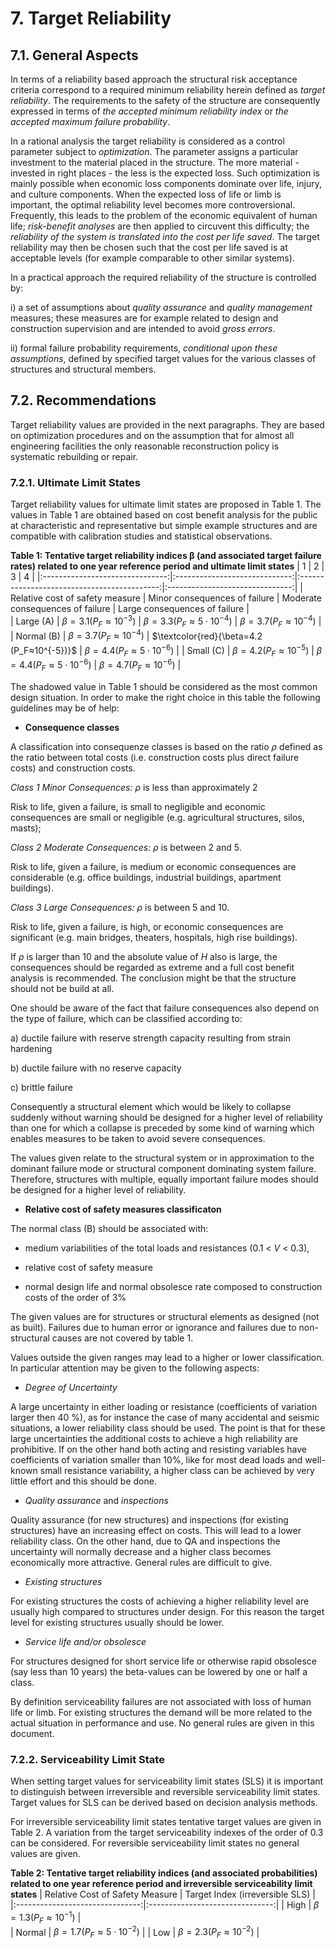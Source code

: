 # 7. Target Reliability

## 7.1. General Aspects

 In terms of a reliability based approach the structural risk
 acceptance criteria correspond to a required minimum reliability
 herein defined as *target reliability*. The requirements to the safety
 of the structure are consequently expressed in terms of *the accepted
 minimum reliability index* or *the accepted maximum failure
 probability*.

 In a rational analysis the target reliability is considered as a
 control parameter subject to *optimization*. The parameter assigns a
 particular investment to the material placed in the structure. The
 more material - invested in right places - the less is the expected
 loss. Such optimization is mainly possible when economic loss
 components dominate over life, injury, and culture components. When
 the expected loss of life or limb is important, the optimal
 reliability level becomes more controversional. Frequently, this leads
 to the problem of the economic equivalent of human life; *risk-benefit
 analyses* are then applied to circuvent this difficulty; the
 *reliability of the system is translated into the cost per life
 saved*. The target reliability may then be chosen such that the cost
 per life saved is at acceptable levels (for example comparable to
 other similar systems).

 In a practical approach the required reliability of the structure is
 controlled by:

i)  a set of assumptions about *quality assurance* and *quality
    management* measures; these measures are for example related to
    design and construction supervision and are intended to avoid *gross
    errors*.

ii) formal failure probability requirements, *conditional upon these
    assumptions*, defined by specified target values for the various
    classes of structures and structural members.

## 7.2. Recommendations

 Target reliability values are provided in the next paragraphs. They
 are based on optimization procedures and on the assumption that for
 almost all engineering facilities the only reasonable reconstruction
 policy is systematic rebuilding or repair.

### 7.2.1. Ultimate Limit States

 Target reliability values for ultimate limit states are proposed in
 Table 1. The values in Table 1 are obtained based on cost benefit
 analysis for the public at characteristic and representative 
 but simple example structures and are compatible with calibration
 studies and statistical observations.

**Table 1: Tentative target reliability indices β (and associated target failure rates) related to one year reference period and ultimate limit states**
|                1                |               2               |                      3                      |                4                |
|:-------------------------------:|:-----------------------------:|:-------------------------------------------:|:-------------------------------:|
| Relative cost of safety measure | Minor consequences of failure |       Moderate consequences of failure      |  Large consequences of failure  |   
|            Large (A)            |   $\beta=3.1 (P_F≈10^{-3})$   |        $\beta=3.3 (P_F≈5\cdot10^{-4})$      | $\beta=3.7 (P_F≈10^{-4})$       |
|            Normal (B)           |   $\beta=3.7 (P_F≈10^{-4})$   |  $\textcolor{red}{\beta=4.2 (P_F≈10^{-5})}$ | $\beta=4.4 (P_F≈5\cdot10^{-6})$ |
|            Small (C)            |   $\beta=4.2 (P_F≈10^{-5})$   |        $\beta=4.4 (P_F≈5\cdot10^{-6})$      | $\beta=4.7 (P_F≈10^{-6})$       |

The shadowed value in Table 1 should be considered as the most common
 design situation. In order to make the right choice in this table the
 following guidelines may be of help:

-   **Consequence classes**

 A classification into consequenze classes is based on the ratio $\rho$
 defined as the ratio between total costs (i.e. construction costs plus
 direct failure costs) and construction costs.

 _Class 1 Minor Consequences:_ $\rho$ is less than approximately 2

 Risk to life, given a failure, is small to negligible and economic
 consequences are small or negligible (e.g. agricultural structures,
 silos, masts);

 _Class 2 Moderate Consequences:_ $\rho$ is between 2 and 5.

 Risk to life, given a failure, is medium or economic consequences are
 considerable (e.g. office buildings, industrial buildings, apartment
 buildings).

 _Class 3 Large Consequences:_ $\rho$ is between 5 and 10.

 Risk to life, given a failure, is high, or economic consequences are
 significant (e.g. main bridges, theaters, hospitals, high rise
 buildings).

 If $\rho$ is larger than 10 and the absolute value of *H* also is large,
 the consequences should be regarded as extreme and a full cost benefit
 analysis is recommended. The conclusion might be that the structure
 should not be build at all.

 One should be aware of the fact that failure consequences also depend
 on the type of failure, which can be classified according to:

a)  ductile failure with reserve strength capacity resulting from strain
    hardening

b)  ductile failure with no reserve capacity

c)  brittle failure

 Consequently a structural element which would be likely to collapse
 suddenly without warning should be designed for a higher level of
 reliability than one for which a collapse is preceded by some kind of
 warning which enables measures to be taken to avoid severe
 consequences.

 The values given relate to the structural system or in approximation
 to the dominant failure mode or structural component dominating system
 failure. Therefore, structures with multiple, equally important
 failure modes should be designed for a higher level of reliability.

-   **Relative cost of safety measures classificaton**

 The normal class (B) should be associated with:

-   medium variabilities of the total loads and resistances (0.1 \< *V*
    \< 0.3),

-   relative cost of safety measure

-   normal design life and normal obsolesce rate composed to
    construction costs of the order of 3%

 The given values are for structures or structural elements as designed
 (not as built). Failures due to human error or ignorance and failures
 due to non-structural causes are not covered by table 1.

 Values outside the given ranges may lead to a higher or lower
 classification. In particular attention may be given to the following
 aspects:

-   *Degree of Uncertainty*

 A large uncertainty in either loading or resistance (coefficients of
 variation larger then 40 %), as for instance the case of many
 accidental and seismic situations, a lower reliability class should be
 used. The point is that for these large uncertainties the additional
 costs to achieve a high reliability are prohibitive. If on the other
 hand both acting and resisting variables have coefficients of
 variation smaller than 10%, like for most dead loads and well-known
 small resistance variability, a higher class can be achieved by very
 little effort and this should be done.

-   *Quality assurance* and *inspections*

 Quality assurance (for new structures) and inspections (for existing
 structures) have an increasing effect on costs. This will lead to a
 lower reliability class. On the other hand, due to QA and inspections
 the uncertainty will normally decrease and a higher class becomes
 economically more attractive. General rules are difficult to give.

-   *Existing structures*

 For existing structures the costs of achieving a higher reliability
 level are usually high compared to structures under design. For this
 reason the target level for existing structures usually should be
 lower.

-   *Service life and/or obsolesce*

 For structures designed for short service life or otherwise rapid
 obsolesce (say less than 10 years) the beta-values can be lowered by
 one or half a class.

 By definition serviceability failures are not associated with loss of
 human life or limb. For existing structures the demand will be more
 related to the actual situation in performance and use. No general
 rules are given in this document.

### 7.2.2. Serviceability Limit State

 When setting target values for serviceability limit states (SLS) it is
 important to distinguish between irreversible and reversible
 serviceability limit states. Target values for SLS can be derived
 based on decision analysis methods.

 For irreversible serviceability limit states tentative target values
 are given in Table 2. A variation from the target serviceability
 indexes of the order of 0.3 can be considered. For reversible
 serviceability limit states no general values are given.

**Table 2: Tentative target reliability indices (and associated probabilities) related to one year reference period and irreversible serviceability limit states**
| Relative Cost of Safety Measure | Target Index (irreversible SLS) |
|:-------------------------------:|:-------------------------------:|
|              High               |    $\beta=1.3 (P_F≈10^{-1})$    |  
|              Normal             | $\beta=1.7 (P_F≈5\cdot10^{-2})$ |
|              Low                |    $\beta=2.3 (P_F≈10^{-2})$    |
